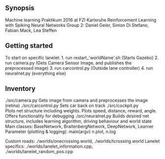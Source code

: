 ## Synopsis
Machine learning Praktikum 2016 at FZI Karlsruhe
Reinforcement Learning with Spiking Neural Networks
Group 2: Daniel Geier, Simon Di Stefano, Fabian Mack, Lea Steffen


## Getting started
To start on specific lanelet:
    1. run restart_'worldName'.sh (Starts Gazebo)
    2. run camera.py (Gets Camera Sensor Image, and publishes the preprocessed image)
    3. run carcontrol.py (Outside lane controller)
    4. run neuralnet.py (everything else)


## Inventory
./src/camera.py	
		Gets image from camera and preprocesses the image (retina) 
./src/carcontrol.py	
		Sets car back on track
./src/cockpit.py	
		Plots net structure including weights. 
		Plots speed, distance, reward, angle. 
		Offers functionality for debugging
./src/neuralnet.py
		Builds desired net structure, includes learning algorithm, driving behaviour and world state
		Main classes: BaseNetwork, BraitenbergNetwork, DeepNetwork, Learner
		Parameter (plotting & logging): main(argv) n.plot, n.log
		
Custom roads: 		./worlds/onecrossing.world, ./worlds/tcrossing.world
Lanelet specifics: 	./worlds/lanelet_information.cpp, ./worlds/lanelet_random_pos.cpp